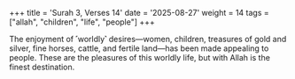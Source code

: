 +++
title = 'Surah 3, Verses 14'
date = '2025-08-27'
weight = 14
tags = ["allah", "children", "life", "people"]
+++

The enjoyment of ˹worldly˺ desires—women, children, treasures of gold and silver, fine horses, cattle, and fertile land—has been made appealing to people. These are the pleasures of this worldly life, but with Allah is the finest destination.